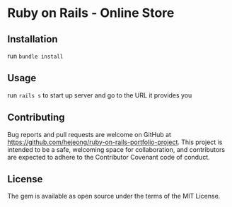 # Ruby on Rails - Online Store

## Installation
run `bundle install`

## Usage
run `rails s` to start up server and go to the URL it provides you

## Contributing 
Bug reports and pull requests are welcome on GitHub at https://github.com/hejeong/ruby-on-rails-portfolio-project. This project is intended to be a safe, welcoming space for collaboration, and contributors are expected to adhere to the Contributor Covenant code of conduct.

## License
The gem is available as open source under the terms of the MIT License.
